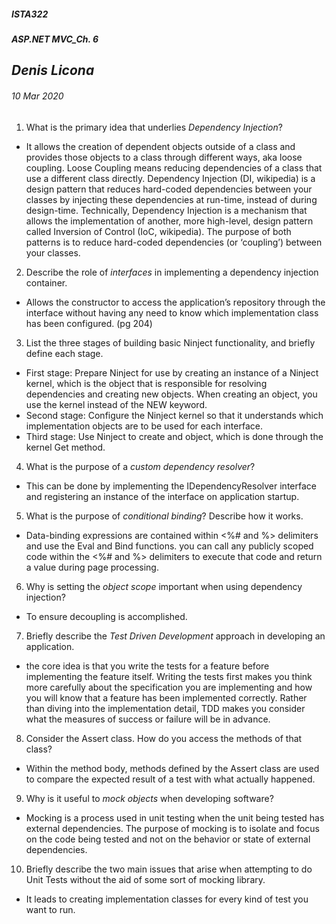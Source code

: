 ﻿##### __ISTA322__ 
##### ASP.NET MVC_Ch. 6

## *Denis Licona*
###### *10 Mar 2020* 

1. What is the primary idea that underlies *Dependency Injection*?
- It allows the creation of dependent objects outside of a class and provides those objects to a class through different ways, aka loose coupling. Loose Coupling means reducing dependencies of a class that use a different class directly. Dependency Injection (DI, wikipedia) is a design pattern that reduces hard-coded dependencies between your classes by injecting these dependencies at run-time, instead of during design-time. Technically, Dependency Injection is a mechanism that allows the implementation of another, more high-level, design pattern called Inversion of Control (IoC, wikipedia). The purpose of both patterns is to reduce hard-coded dependencies (or ‘coupling’) between your classes.

2. Describe the role of *interfaces* in implementing a dependency injection container.
- Allows the constructor to access the application’s repository through the interface without having any need to know which implementation class has been configured. (pg 204)

3. List the three stages of building basic Ninject functionality, and briefly define each stage.
- First stage: Prepare Ninject for use by creating an instance of a Ninject kernel, which is the object that is responsible for resolving dependencies and creating new objects. When creating an object, you use the kernel instead of the NEW keyword.
- Second stage: Configure the Ninject kernel so that it understands which implementation objects are to be used for each interface. 
- Third stage: Use Ninject to create and object, which is done through the kernel Get method. 

4. What is the purpose of a *custom dependency resolver*?
- This can be done by implementing the IDependencyResolver interface and registering an instance of the interface on application startup.

5. What is the purpose of *conditional binding*? Describe how it works.
- Data-binding expressions are contained within <%# and %> delimiters and use the Eval and Bind functions. you can call any publicly scoped code within the <%# and %> delimiters to execute that code and return a value during page processing.

6. Why is setting the *object scope* important when using dependency injection?
- To ensure decoupling is accomplished.

7. Briefly describe the *Test Driven Development* approach in developing an application.
- the core idea is that you write the tests for a feature before implementing the feature itself. Writing the tests first makes you think more carefully about the specification you are implementing and how you will know that a feature has been implemented correctly. Rather than diving into the implementation detail, TDD makes you consider what the measures of success or failure will be in advance.

8. Consider the Assert class. How do you access the methods of that class?
- Within the method body, methods defined by the Assert class are used to compare the expected result of a test with what actually happened.

9. Why is it useful to *mock objects* when developing software?
- Mocking is a process used in unit testing when the unit being tested has external dependencies. The purpose of mocking is to isolate and focus on the code being tested and not on the behavior or state of external dependencies.

10. Briefly describe the two main issues that arise when attempting to do Unit Tests without the aid of some sort of mocking library.
- It leads to creating implementation classes for every kind of test you want to run.